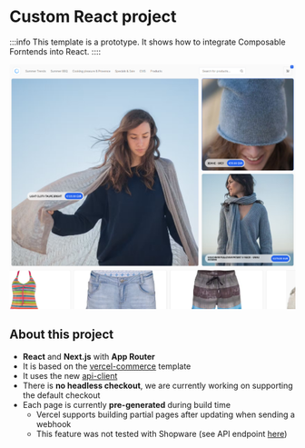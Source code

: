 # Custom React project

:::info
This template is a prototype. It shows how to integrate Composable Forntends into React.
::::

<a href="https://shopware-vercel-commerce-react.vercel.app/" target="_blank"><img src="../../.assets/vercel-commerce-demo-shopware-composable-frontends.png" alt="Vercel Commerce Demo Store Template Screenshot" class="border-1px border-#eeeeee rounded-md shadow-md my-8 hover:shadow-2xl hover:scale-105 transition duration-200" /></a>

## About this project

- **React** and **Next.js** with **App Router**
- It is based on the [vercel-commerce](https://github.com/shopwareLabs/vercel-commerce) template
- It uses the new [api-client](https://www.npmjs.com/package/@shopware/api-client)
- There is **no headless checkout**, we are currently working on supporting the default checkout
- Each page is currently **pre-generated** during build time
  - Vercel supports building partial pages after updating when sending a webhook
  - This feature was not tested with Shopware (see API endpoint [here](https://github.com/shopwareLabs/vercel-commerce/blob/main/lib/shopware/index.ts#L302))
